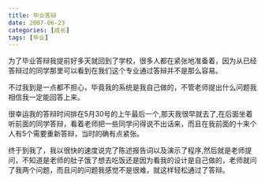 ```yaml
---
title: 毕业答辩
date: 2007-06-23
categories: [成长]
tags: [毕业]
---
```


为了毕业答辩我提前好多天就回到了学校，很多人都在紧张地准备着，因为从已经答辩过的同学那里可以看到在我们这个专业通过答辩并不是那么容易。

不过我到是一点都不担心，毕竟我的系统是我自己做的，不管老师提出什么问题我相信我一定能回答上来。
<!--more-->

很幸运我的答辩时间排在5月30号的上午最后一个,那天我很早就去了,在后面坐着听前面的同学答辩，看着老师把一些同学问得说不出话来，而且在我前面的十来个人有5个需要重新答辩，当时的确有点紧张。

终于到我了，我以很快的速度说完了陈述报告词以及演示了程序,然后就是老师提问，不知道是老师的肚子饿了想去吃饭还是因为看我的设计是自己做的，老师就问了我两个问题，而且问的问题我感觉不是很难，就这样轻松通过了答辩。

